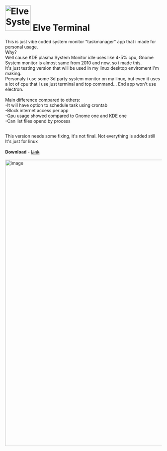# <img width="82" height="auto" alt="Elve System Monitor" src="https://github.com/user-attachments/assets/97021d33-ca42-433c-a9da-41adfd1f648e" /> Elve Terminal

This is just vibe coded system monitor "taskmanager" app that i made for personal usage. <br>
Why?<br>
Well cause KDE plasma System Monitor idle uses like 4-5% cpu, Gnome System monitor is almost same from 2010 and now,
so i made this. <br> It's just testing version that will be used in my linux desktop enviroment I'm making.
<br>Personaly i use some 3d party system monitor on my linux, but even it uses a lot of cpu that i use just terminal and top command...
End app won't use electron. <br> <br>
Main difference compared to others:<br>
-It will have option to schedule task using crontab <br>
-Block internet access per app <br>
-Gpu usage showed compared to Gnome one and KDE one <br>
-Can list files opend by process<br><br>

This version needs some fixing, it's not final. Not everything is added still
It's just for linux <br> <br>
**Download** - <a href="">~~Link~~</a> <br><br>
<img width="1333" height="919" alt="image" src="https://github.com/user-attachments/assets/8ac0a3c9-df75-4169-928d-cd46ff5be9ad" />
